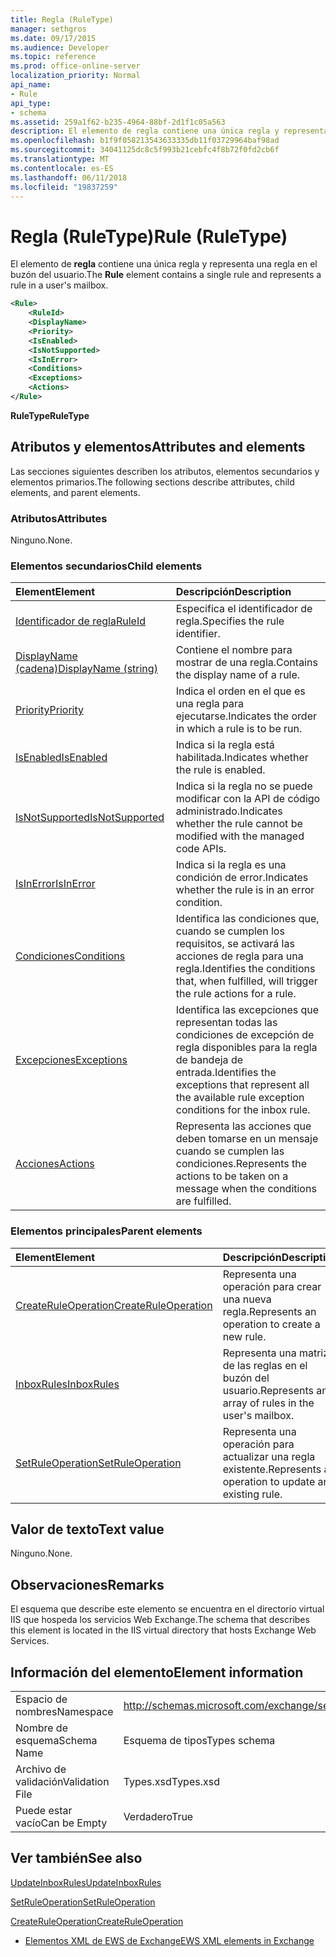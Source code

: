 ```yaml
---
title: Regla (RuleType)
manager: sethgros
ms.date: 09/17/2015
ms.audience: Developer
ms.topic: reference
ms.prod: office-online-server
localization_priority: Normal
api_name:
- Rule
api_type:
- schema
ms.assetid: 259a1f62-b235-4964-88bf-2d1f1c05a563
description: El elemento de regla contiene una única regla y representa una regla en el buzón del usuario.
ms.openlocfilehash: b1f9f058213543633335db11f03729964baf98ad
ms.sourcegitcommit: 34041125dc8c5f993b21cebfc4f8b72f0fd2cb6f
ms.translationtype: MT
ms.contentlocale: es-ES
ms.lasthandoff: 06/11/2018
ms.locfileid: "19837259"
---
```

# <a name="rule-ruletype"></a><span data-ttu-id="d38e2-103">Regla (RuleType)</span><span class="sxs-lookup"><span data-stu-id="d38e2-103">Rule (RuleType)</span></span>

<span data-ttu-id="d38e2-104">El elemento de **regla** contiene una única regla y representa una regla en el buzón del usuario.</span><span class="sxs-lookup"><span data-stu-id="d38e2-104">The **Rule** element contains a single rule and represents a rule in a user's mailbox.</span></span> 
  
```XML
<Rule>
    <RuleId>
    <DisplayName>
    <Priority>
    <IsEnabled>
    <IsNotSupported>
    <IsInError>
    <Conditions>
    <Exceptions>
    <Actions>
</Rule>
```

 <span data-ttu-id="d38e2-105">**RuleType**</span><span class="sxs-lookup"><span data-stu-id="d38e2-105">**RuleType**</span></span>
## <a name="attributes-and-elements"></a><span data-ttu-id="d38e2-106">Atributos y elementos</span><span class="sxs-lookup"><span data-stu-id="d38e2-106">Attributes and elements</span></span>

<span data-ttu-id="d38e2-107">Las secciones siguientes describen los atributos, elementos secundarios y elementos primarios.</span><span class="sxs-lookup"><span data-stu-id="d38e2-107">The following sections describe attributes, child elements, and parent elements.</span></span>
  
### <a name="attributes"></a><span data-ttu-id="d38e2-108">Atributos</span><span class="sxs-lookup"><span data-stu-id="d38e2-108">Attributes</span></span>

<span data-ttu-id="d38e2-109">Ninguno.</span><span class="sxs-lookup"><span data-stu-id="d38e2-109">None.</span></span>
  
### <a name="child-elements"></a><span data-ttu-id="d38e2-110">Elementos secundarios</span><span class="sxs-lookup"><span data-stu-id="d38e2-110">Child elements</span></span>

|<span data-ttu-id="d38e2-111">**Element**</span><span class="sxs-lookup"><span data-stu-id="d38e2-111">**Element**</span></span>|<span data-ttu-id="d38e2-112">**Descripción**</span><span class="sxs-lookup"><span data-stu-id="d38e2-112">**Description**</span></span>|
|:-----|:-----|
|[<span data-ttu-id="d38e2-113">Identificador de regla</span><span class="sxs-lookup"><span data-stu-id="d38e2-113">RuleId</span></span>](ruleid.md) <br/> |<span data-ttu-id="d38e2-114">Especifica el identificador de regla.</span><span class="sxs-lookup"><span data-stu-id="d38e2-114">Specifies the rule identifier.</span></span>  <br/> |
|[<span data-ttu-id="d38e2-115">DisplayName (cadena)</span><span class="sxs-lookup"><span data-stu-id="d38e2-115">DisplayName (string)</span></span>](displayname-string.md) <br/> |<span data-ttu-id="d38e2-116">Contiene el nombre para mostrar de una regla.</span><span class="sxs-lookup"><span data-stu-id="d38e2-116">Contains the display name of a rule.</span></span>  <br/> |
|[<span data-ttu-id="d38e2-117">Priority</span><span class="sxs-lookup"><span data-stu-id="d38e2-117">Priority</span></span>](priority.md) <br/> |<span data-ttu-id="d38e2-118">Indica el orden en el que es una regla para ejecutarse.</span><span class="sxs-lookup"><span data-stu-id="d38e2-118">Indicates the order in which a rule is to be run.</span></span>  <br/> |
|[<span data-ttu-id="d38e2-119">IsEnabled</span><span class="sxs-lookup"><span data-stu-id="d38e2-119">IsEnabled</span></span>](isenabled.md) <br/> |<span data-ttu-id="d38e2-120">Indica si la regla está habilitada.</span><span class="sxs-lookup"><span data-stu-id="d38e2-120">Indicates whether the rule is enabled.</span></span>  <br/> |
|[<span data-ttu-id="d38e2-121">IsNotSupported</span><span class="sxs-lookup"><span data-stu-id="d38e2-121">IsNotSupported</span></span>](isnotsupported.md) <br/> |<span data-ttu-id="d38e2-122">Indica si la regla no se puede modificar con la API de código administrado.</span><span class="sxs-lookup"><span data-stu-id="d38e2-122">Indicates whether the rule cannot be modified with the managed code APIs.</span></span>  <br/> |
|[<span data-ttu-id="d38e2-123">IsInError</span><span class="sxs-lookup"><span data-stu-id="d38e2-123">IsInError</span></span>](isinerror.md) <br/> |<span data-ttu-id="d38e2-124">Indica si la regla es una condición de error.</span><span class="sxs-lookup"><span data-stu-id="d38e2-124">Indicates whether the rule is in an error condition.</span></span>  <br/> |
|[<span data-ttu-id="d38e2-125">Condiciones</span><span class="sxs-lookup"><span data-stu-id="d38e2-125">Conditions</span></span>](conditions.md) <br/> |<span data-ttu-id="d38e2-126">Identifica las condiciones que, cuando se cumplen los requisitos, se activará las acciones de regla para una regla.</span><span class="sxs-lookup"><span data-stu-id="d38e2-126">Identifies the conditions that, when fulfilled, will trigger the rule actions for a rule.</span></span>  <br/> |
|[<span data-ttu-id="d38e2-127">Excepciones</span><span class="sxs-lookup"><span data-stu-id="d38e2-127">Exceptions</span></span>](exceptions.md) <br/> |<span data-ttu-id="d38e2-128">Identifica las excepciones que representan todas las condiciones de excepción de regla disponibles para la regla de bandeja de entrada.</span><span class="sxs-lookup"><span data-stu-id="d38e2-128">Identifies the exceptions that represent all the available rule exception conditions for the inbox rule.</span></span>  <br/> |
|[<span data-ttu-id="d38e2-129">Acciones</span><span class="sxs-lookup"><span data-stu-id="d38e2-129">Actions</span></span>](actions.md) <br/> |<span data-ttu-id="d38e2-130">Representa las acciones que deben tomarse en un mensaje cuando se cumplen las condiciones.</span><span class="sxs-lookup"><span data-stu-id="d38e2-130">Represents the actions to be taken on a message when the conditions are fulfilled.</span></span>  <br/> |
   
### <a name="parent-elements"></a><span data-ttu-id="d38e2-131">Elementos principales</span><span class="sxs-lookup"><span data-stu-id="d38e2-131">Parent elements</span></span>

|<span data-ttu-id="d38e2-132">**Element**</span><span class="sxs-lookup"><span data-stu-id="d38e2-132">**Element**</span></span>|<span data-ttu-id="d38e2-133">**Descripción**</span><span class="sxs-lookup"><span data-stu-id="d38e2-133">**Description**</span></span>|
|:-----|:-----|
|[<span data-ttu-id="d38e2-134">CreateRuleOperation</span><span class="sxs-lookup"><span data-stu-id="d38e2-134">CreateRuleOperation</span></span>](createruleoperation.md) <br/> |<span data-ttu-id="d38e2-135">Representa una operación para crear una nueva regla.</span><span class="sxs-lookup"><span data-stu-id="d38e2-135">Represents an operation to create a new rule.</span></span>  <br/> |
|[<span data-ttu-id="d38e2-136">InboxRules</span><span class="sxs-lookup"><span data-stu-id="d38e2-136">InboxRules</span></span>](inboxrules.md) <br/> |<span data-ttu-id="d38e2-137">Representa una matriz de las reglas en el buzón del usuario.</span><span class="sxs-lookup"><span data-stu-id="d38e2-137">Represents an array of rules in the user's mailbox.</span></span>  <br/> |
|[<span data-ttu-id="d38e2-138">SetRuleOperation</span><span class="sxs-lookup"><span data-stu-id="d38e2-138">SetRuleOperation</span></span>](setruleoperation.md) <br/> |<span data-ttu-id="d38e2-139">Representa una operación para actualizar una regla existente.</span><span class="sxs-lookup"><span data-stu-id="d38e2-139">Represents an operation to update an existing rule.</span></span>  <br/> |
   
## <a name="text-value"></a><span data-ttu-id="d38e2-140">Valor de texto</span><span class="sxs-lookup"><span data-stu-id="d38e2-140">Text value</span></span>

<span data-ttu-id="d38e2-141">Ninguno.</span><span class="sxs-lookup"><span data-stu-id="d38e2-141">None.</span></span>
  
## <a name="remarks"></a><span data-ttu-id="d38e2-142">Observaciones</span><span class="sxs-lookup"><span data-stu-id="d38e2-142">Remarks</span></span>

<span data-ttu-id="d38e2-143">El esquema que describe este elemento se encuentra en el directorio virtual IIS que hospeda los servicios Web Exchange.</span><span class="sxs-lookup"><span data-stu-id="d38e2-143">The schema that describes this element is located in the IIS virtual directory that hosts Exchange Web Services.</span></span>
  
## <a name="element-information"></a><span data-ttu-id="d38e2-144">Información del elemento</span><span class="sxs-lookup"><span data-stu-id="d38e2-144">Element information</span></span>

|||
|:-----|:-----|
|<span data-ttu-id="d38e2-145">Espacio de nombres</span><span class="sxs-lookup"><span data-stu-id="d38e2-145">Namespace</span></span>  <br/> |http://schemas.microsoft.com/exchange/services/2006/types  <br/> |
|<span data-ttu-id="d38e2-146">Nombre de esquema</span><span class="sxs-lookup"><span data-stu-id="d38e2-146">Schema Name</span></span>  <br/> |<span data-ttu-id="d38e2-147">Esquema de tipos</span><span class="sxs-lookup"><span data-stu-id="d38e2-147">Types schema</span></span>  <br/> |
|<span data-ttu-id="d38e2-148">Archivo de validación</span><span class="sxs-lookup"><span data-stu-id="d38e2-148">Validation File</span></span>  <br/> |<span data-ttu-id="d38e2-149">Types.xsd</span><span class="sxs-lookup"><span data-stu-id="d38e2-149">Types.xsd</span></span>  <br/> |
|<span data-ttu-id="d38e2-150">Puede estar vacío</span><span class="sxs-lookup"><span data-stu-id="d38e2-150">Can be Empty</span></span>  <br/> |<span data-ttu-id="d38e2-151">Verdadero</span><span class="sxs-lookup"><span data-stu-id="d38e2-151">True</span></span>  <br/> |
   
## <a name="see-also"></a><span data-ttu-id="d38e2-152">Ver también</span><span class="sxs-lookup"><span data-stu-id="d38e2-152">See also</span></span>



[<span data-ttu-id="d38e2-153">UpdateInboxRules</span><span class="sxs-lookup"><span data-stu-id="d38e2-153">UpdateInboxRules</span></span>](updateinboxrules.md)
  
[<span data-ttu-id="d38e2-154">SetRuleOperation</span><span class="sxs-lookup"><span data-stu-id="d38e2-154">SetRuleOperation</span></span>](setruleoperation.md)
  
[<span data-ttu-id="d38e2-155">CreateRuleOperation</span><span class="sxs-lookup"><span data-stu-id="d38e2-155">CreateRuleOperation</span></span>](createruleoperation.md)


- [<span data-ttu-id="d38e2-156">Elementos XML de EWS de Exchange</span><span class="sxs-lookup"><span data-stu-id="d38e2-156">EWS XML elements in Exchange</span></span>](ews-xml-elements-in-exchange.md)

